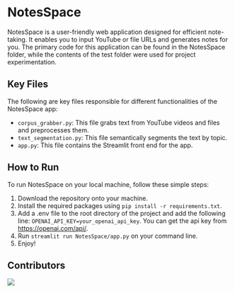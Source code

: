 # NotesSpace
NotesSpace is a user-friendly web application designed for efficient note-taking. It enables you to input YouTube or file URLs and generates notes for you. The primary code for this application can be found in the NotesSpace folder, while the contents of the test folder were used for project experimentation.

## Key Files
The following are key files responsible for different functionalities of the NotesSpace app:

- `corpus_grabber.py`: This file grabs text from YouTube videos and files and preprocesses them.
- `text_segmentation.py`: This file semantically segments the text by topic.
- `app.py`: This file contains the Streamlit front end for the app.

## How to Run
To run NotesSpace on your local machine, follow these simple steps:

1. Download the repository onto your machine.
2. Install the required packages using `pip install -r requirements.txt`.
3. Add a .env file to the root directory of the project and add the following line: `OPENAI_API_KEY=your_openai_api_key`. You can get the api key from https://openai.com/api/.
3. Run `streamlit run NotesSpace/app.py` on your command line.
4. Enjoy!

## Contributors
<a href="https://github.com/advaitpaliwal/NotesAI/graphs/contributors">
  <img src="https://contrib.rocks/image?repo=advaitpaliwal/NotesAI" />
</a>